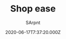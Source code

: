 ---
title: Shop ease
author:
  - SArpnt
description: Makes shop/chat log opening and closing look nicer
date: 2020-06-17T7:37:20.000Z
buttons:
  - name: Install
    href: https://github.com/SArpnt/Shop-ease/raw/master/Shop%20ease.user.js
  - type: 1
    name: Source
    href: https://github.com/SArpnt/Shop-ease/
userscript: true
working: true
recommend: true
---